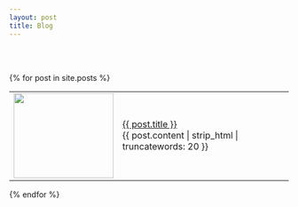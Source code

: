 ```yaml
---
layout: post
title: Blog
---
```

<style>
#menu img {
    display: block;
    width: 100%;
    height: 100%;
  }
</style>

<!-- <h3 align="center"><u>Posts</u></h3><br> -->
<br/><br/>

{% for post in site.posts %}
<table id="menu">
  <tr>
    <td width="180px" height="160px"><img src="{{ post.image }}"></td>
    <td><p><a href="{{ post.url }}"> {{ post.title }} </a> <!--| {{ post.date | date: "%b %d, %Y" }}--> <br/>
    {{ post.content | strip_html | truncatewords: 20 }}
    </p></td>
  </tr>
</table>
{% endfor %}